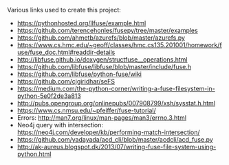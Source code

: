Various links used to create this project:
* https://pythonhosted.org/llfuse/example.html
* https://github.com/terencehonles/fusepy/tree/master/examples
* https://github.com/ahmetb/azurefs/blob/master/azurefs.py
* https://www.cs.hmc.edu/~geoff/classes/hmc.cs135.201001/homework/fuse/fuse_doc.html#readdir-details
* http://libfuse.github.io/doxygen/structfuse__operations.html
* https://github.com/libfuse/libfuse/blob/master/include/fuse.h
* https://github.com/libfuse/python-fuse/wiki
* https://github.com/cjgiridhar/seFS
* https://medium.com/the-python-corner/writing-a-fuse-filesystem-in-python-5e0f2de3a813
* http://pubs.opengroup.org/onlinepubs/007908799/xsh/sysstat.h.html
* https://www.cs.nmsu.edu/~pfeiffer/fuse-tutorial/
* Errors: http://man7.org/linux/man-pages/man3/errno.3.html
* Neo4j query with intersection: https://neo4j.com/developer/kb/performing-match-intersection/
* https://github.com/yadayada/acd_cli/blob/master/acdcli/acd_fuse.py
* http://ak-aureus.blogspot.dk/2013/07/writing-fuse-file-system-using-python.html
